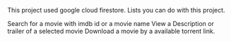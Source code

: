 This project used google cloud firestore. Lists you can do with this project.

Search for a movie with imdb id or a movie name
View a Description or trailer of a selected movie
Download a movie by a available torrent link.